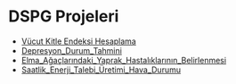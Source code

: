 # DSPG Projeleri

- [Vücut Kitle Endeksi Hesaplama](binaların_enerji_verimliligi)
- [Depresyon_Durum_Tahmini](depresyon_durum_tahmini)
- [Elma_Ağaçlarındaki_Yaprak_Hastalıklarının_Belirlenmesi](elma_agaclarındaki_yaprak_hastalıklarının_belirlenmesi)
- [Saatlik_Enerji_Talebi_Üretimi_Hava_Durumu](saatlik_enerji_talebi_üretimi_hava_durumu)


